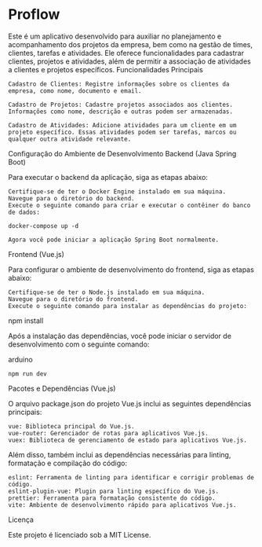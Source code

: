 # Proflow 
Este é um aplicativo desenvolvido para auxiliar no planejamento e acompanhamento dos projetos da empresa, bem como na gestão de times, clientes, tarefas e atividades. Ele oferece funcionalidades para cadastrar clientes, projetos e atividades, além de permitir a associação de atividades a clientes e projetos específicos.
Funcionalidades Principais

    Cadastro de Clientes: Registre informações sobre os clientes da empresa, como nome, documento e email.

    Cadastro de Projetos: Cadastre projetos associados aos clientes. Informações como nome, descrição e outras podem ser armazenadas.

    Cadastro de Atividades: Adicione atividades para um cliente em um projeto específico. Essas atividades podem ser tarefas, marcos ou qualquer outra atividade relevante.

Configuração do Ambiente de Desenvolvimento
Backend (Java Spring Boot)

Para executar o backend da aplicação, siga as etapas abaixo:

    Certifique-se de ter o Docker Engine instalado em sua máquina.
    Navegue para o diretório do backend.
    Execute o seguinte comando para criar e executar o contêiner do banco de dados:

    docker-compose up -d

    Agora você pode iniciar a aplicação Spring Boot normalmente.

Frontend (Vue.js)

Para configurar o ambiente de desenvolvimento do frontend, siga as etapas abaixo:

    Certifique-se de ter o Node.js instalado em sua máquina.
    Navegue para o diretório do frontend.
    Execute o seguinte comando para instalar as dependências do projeto:

npm install

Após a instalação das dependências, você pode iniciar o servidor de desenvolvimento com o seguinte comando:

arduino

    npm run dev

Pacotes e Dependências (Vue.js)

O arquivo package.json do projeto Vue.js inclui as seguintes dependências principais:

    vue: Biblioteca principal do Vue.js.
    vue-router: Gerenciador de rotas para aplicativos Vue.js.
    vuex: Biblioteca de gerenciamento de estado para aplicativos Vue.js.

Além disso, também inclui as dependências necessárias para linting, formatação e compilação do código:

    eslint: Ferramenta de linting para identificar e corrigir problemas de código.
    eslint-plugin-vue: Plugin para linting específico do Vue.js.
    prettier: Ferramenta para formatação consistente do código.
    vite: Ambiente de desenvolvimento rápido para aplicativos Vue.js.

Licença

Este projeto é licenciado sob a MIT License.
